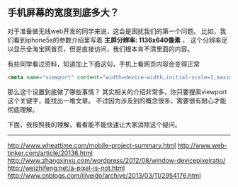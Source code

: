 手机屏幕的宽度到底多大？
---

对于准备做无线web开发的同学来说，这会是困扰我们的第一个问题。
比如，我们看到iphone5s的参数介绍里写着 **主屏分辨率: 1136x640像素** ，
这个分辨率足以显示全淘宝网首页，但是直接访问，我们根本肯不清里面的内容。

有些同学看过资料，知道加上下面这句，手机上看网页内容会变得正常

```html
<meta name="viewport" content="width=device-width,initial-scale=1,maximum-scale=1">
```

那么这个设置到底做了哪些事情？
其实相关的介绍非常多，你只要搜索viewport这个关键字，能找出一堆文章。
不过因为涉及到的概念很多，需要很有耐心才能彻底理解。

下面，我按照我的理解，看看能不能快速让大家消除这个疑问。


-----------------------------------------





http://www.wheattime.com/mobile-project-summary.html
http://www.web-tinker.com/article/20136.html
http://www.zhangxinxu.com/wordpress/2012/08/window-devicepixelratio/
http://weizhifeng.net/a-pixel-is-not.html
http://www.cnblogs.com/iliveido/archive/2013/03/11/2954176.html
